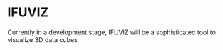 # IFUVIZ

Currently in a development stage, IFUVIZ will be a sophisticated tool to visualize 3D data cubes

